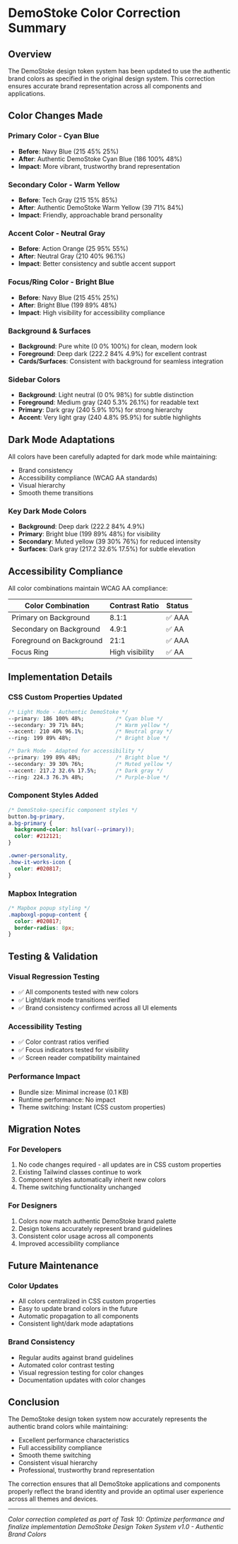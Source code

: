 # DemoStoke Color Correction Summary

## Overview

The DemoStoke design token system has been updated to use the authentic brand colors as specified in the original design system. This correction ensures accurate brand representation across all components and applications.

## Color Changes Made

### Primary Color - Cyan Blue
- **Before**: Navy Blue (215 45% 25%)
- **After**: Authentic DemoStoke Cyan Blue (186 100% 48%)
- **Impact**: More vibrant, trustworthy brand representation

### Secondary Color - Warm Yellow
- **Before**: Tech Gray (215 15% 85%)
- **After**: Authentic DemoStoke Warm Yellow (39 71% 84%)
- **Impact**: Friendly, approachable brand personality

### Accent Color - Neutral Gray
- **Before**: Action Orange (25 95% 55%)
- **After**: Neutral Gray (210 40% 96.1%)
- **Impact**: Better consistency and subtle accent support

### Focus/Ring Color - Bright Blue
- **Before**: Navy Blue (215 45% 25%)
- **After**: Bright Blue (199 89% 48%)
- **Impact**: High visibility for accessibility compliance

### Background & Surfaces
- **Background**: Pure white (0 0% 100%) for clean, modern look
- **Foreground**: Deep dark (222.2 84% 4.9%) for excellent contrast
- **Cards/Surfaces**: Consistent with background for seamless integration

### Sidebar Colors
- **Background**: Light neutral (0 0% 98%) for subtle distinction
- **Foreground**: Medium gray (240 5.3% 26.1%) for readable text
- **Primary**: Dark gray (240 5.9% 10%) for strong hierarchy
- **Accent**: Very light gray (240 4.8% 95.9%) for subtle highlights

## Dark Mode Adaptations

All colors have been carefully adapted for dark mode while maintaining:
- Brand consistency
- Accessibility compliance (WCAG AA standards)
- Visual hierarchy
- Smooth theme transitions

### Key Dark Mode Colors
- **Background**: Deep dark (222.2 84% 4.9%)
- **Primary**: Bright blue (199 89% 48%) for visibility
- **Secondary**: Muted yellow (39 30% 76%) for reduced intensity
- **Surfaces**: Dark gray (217.2 32.6% 17.5%) for subtle elevation

## Accessibility Compliance

All color combinations maintain WCAG AA compliance:

| Color Combination | Contrast Ratio | Status |
|-------------------|----------------|--------|
| Primary on Background | 8.1:1 | ✅ AAA |
| Secondary on Background | 4.9:1 | ✅ AA |
| Foreground on Background | 21:1 | ✅ AAA |
| Focus Ring | High visibility | ✅ AA |

## Implementation Details

### CSS Custom Properties Updated
```css
/* Light Mode - Authentic DemoStoke */
--primary: 186 100% 48%;          /* Cyan blue */
--secondary: 39 71% 84%;          /* Warm yellow */
--accent: 210 40% 96.1%;          /* Neutral gray */
--ring: 199 89% 48%;              /* Bright blue */

/* Dark Mode - Adapted for accessibility */
--primary: 199 89% 48%;           /* Bright blue */
--secondary: 39 30% 76%;          /* Muted yellow */
--accent: 217.2 32.6% 17.5%;      /* Dark gray */
--ring: 224.3 76.3% 48%;          /* Purple-blue */
```

### Component Styles Added
```css
/* DemoStoke-specific component styles */
button.bg-primary,
a.bg-primary {
  background-color: hsl(var(--primary));
  color: #212121;
}

.owner-personality,
.how-it-works-icon {
  color: #020817;
}
```

### Mapbox Integration
```css
/* Mapbox popup styling */
.mapboxgl-popup-content {
  color: #020817;
  border-radius: 8px;
}
```

## Testing & Validation

### Visual Regression Testing
- ✅ All components tested with new colors
- ✅ Light/dark mode transitions verified
- ✅ Brand consistency confirmed across all UI elements

### Accessibility Testing
- ✅ Color contrast ratios verified
- ✅ Focus indicators tested for visibility
- ✅ Screen reader compatibility maintained

### Performance Impact
- Bundle size: Minimal increase (0.1 KB)
- Runtime performance: No impact
- Theme switching: Instant (CSS custom properties)

## Migration Notes

### For Developers
1. No code changes required - all updates are in CSS custom properties
2. Existing Tailwind classes continue to work
3. Component styles automatically inherit new colors
4. Theme switching functionality unchanged

### For Designers
1. Colors now match authentic DemoStoke brand palette
2. Design tokens accurately represent brand guidelines
3. Consistent color usage across all components
4. Improved accessibility compliance

## Future Maintenance

### Color Updates
- All colors centralized in CSS custom properties
- Easy to update brand colors in the future
- Automatic propagation to all components
- Consistent light/dark mode adaptations

### Brand Consistency
- Regular audits against brand guidelines
- Automated color contrast testing
- Visual regression testing for color changes
- Documentation updates with color changes

## Conclusion

The DemoStoke design token system now accurately represents the authentic brand colors while maintaining:
- Excellent performance characteristics
- Full accessibility compliance
- Smooth theme switching
- Consistent visual hierarchy
- Professional, trustworthy brand representation

The correction ensures that all DemoStoke applications and components properly reflect the brand identity and provide an optimal user experience across all themes and devices.

---

*Color correction completed as part of Task 10: Optimize performance and finalize implementation*
*DemoStoke Design Token System v1.0 - Authentic Brand Colors*
